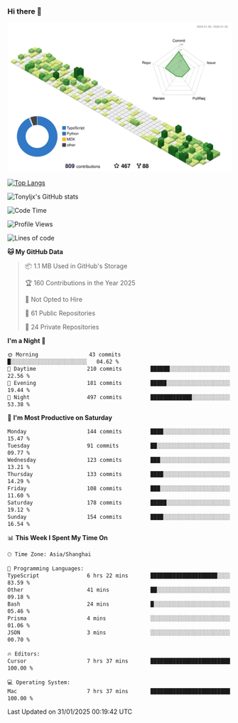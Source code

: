 ### Hi there 👋

![](./profile-3d-contrib/profile-green-animate.svg)

 

[![Top Langs](https://github-readme-stats.vercel.app/api/top-langs/?username=tonyljx)](https://github.com/anuraghazra/github-readme-stats)

![Tonyljx's GitHub stats](https://github-readme-stats.vercel.app/api?username=tonyljx&theme=default&show_icons=true)

 

<!--START_SECTION:waka-->
![Code Time](http://img.shields.io/badge/Code%20Time-1%2C147%20hrs%2035%20mins-blue)

![Profile Views](http://img.shields.io/badge/Profile%20Views-0-blue)

![Lines of code](https://img.shields.io/badge/From%20Hello%20World%20I%27ve%20Written-769.2%20thousand%20lines%20of%20code-blue)

**🐱 My GitHub Data** 

> 📦 1.1 MB Used in GitHub's Storage 
 > 
> 🏆 160 Contributions in the Year 2025
 > 
> 🚫 Not Opted to Hire
 > 
> 📜 61 Public Repositories 
 > 
> 🔑 24 Private Repositories 
 > 
**I'm a Night 🦉** 

```text
🌞 Morning                43 commits          █░░░░░░░░░░░░░░░░░░░░░░░░   04.62 % 
🌆 Daytime                210 commits         ██████░░░░░░░░░░░░░░░░░░░   22.56 % 
🌃 Evening                181 commits         █████░░░░░░░░░░░░░░░░░░░░   19.44 % 
🌙 Night                  497 commits         █████████████░░░░░░░░░░░░   53.38 % 
```
📅 **I'm Most Productive on Saturday** 

```text
Monday                   144 commits         ████░░░░░░░░░░░░░░░░░░░░░   15.47 % 
Tuesday                  91 commits          ██░░░░░░░░░░░░░░░░░░░░░░░   09.77 % 
Wednesday                123 commits         ███░░░░░░░░░░░░░░░░░░░░░░   13.21 % 
Thursday                 133 commits         ████░░░░░░░░░░░░░░░░░░░░░   14.29 % 
Friday                   108 commits         ███░░░░░░░░░░░░░░░░░░░░░░   11.60 % 
Saturday                 178 commits         █████░░░░░░░░░░░░░░░░░░░░   19.12 % 
Sunday                   154 commits         ████░░░░░░░░░░░░░░░░░░░░░   16.54 % 
```


📊 **This Week I Spent My Time On** 

```text
🕑︎ Time Zone: Asia/Shanghai

💬 Programming Languages: 
TypeScript               6 hrs 22 mins       █████████████████████░░░░   83.59 % 
Other                    41 mins             ██░░░░░░░░░░░░░░░░░░░░░░░   09.18 % 
Bash                     24 mins             █░░░░░░░░░░░░░░░░░░░░░░░░   05.46 % 
Prisma                   4 mins              ░░░░░░░░░░░░░░░░░░░░░░░░░   01.06 % 
JSON                     3 mins              ░░░░░░░░░░░░░░░░░░░░░░░░░   00.70 % 

🔥 Editors: 
Cursor                   7 hrs 37 mins       █████████████████████████   100.00 % 

💻 Operating System: 
Mac                      7 hrs 37 mins       █████████████████████████   100.00 % 
```


 Last Updated on 31/01/2025 00:19:42 UTC
<!--END_SECTION:waka-->
